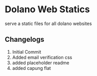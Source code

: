 # Dolano Web Statics

serve a static files for all dolano websites


## Changelogs
1. Initial Commit
2. Added email verification css
3. added placeholder readme
4. added capung flat
